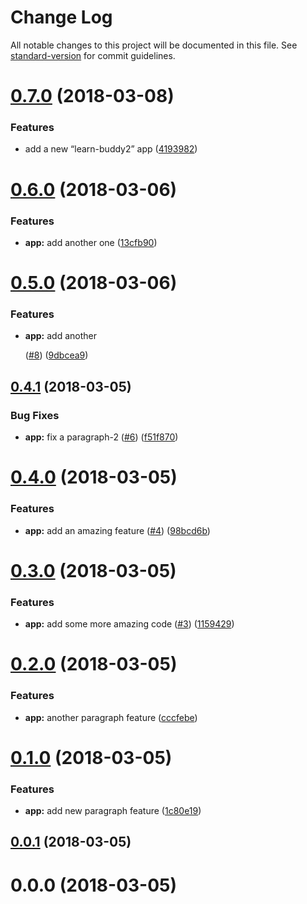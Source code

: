 # Change Log

All notable changes to this project will be documented in this file. See [standard-version](https://github.com/conventional-changelog/standard-version) for commit guidelines.

<a name="0.7.0"></a>
# [0.7.0](https://github.com/sryzycki/learn-buddy-ci/compare/v0.6.0...v0.7.0) (2018-03-08)


### Features

* add a new “learn-buddy2” app ([4193982](https://github.com/sryzycki/learn-buddy-ci/commit/4193982))



<a name="0.6.0"></a>
# [0.6.0](https://github.com/sryzycki/learn-buddy-ci/compare/v0.5.0...v0.6.0) (2018-03-06)


### Features

* **app:** add another one ([13cfb90](https://github.com/sryzycki/learn-buddy-ci/commit/13cfb90))



<a name="0.5.0"></a>
# [0.5.0](https://github.com/sryzycki/learn-buddy-ci/compare/v0.4.1...v0.5.0) (2018-03-06)


### Features

* **app:** add another <p> ([#8](https://github.com/sryzycki/learn-buddy-ci/issues/8)) ([9dbcea9](https://github.com/sryzycki/learn-buddy-ci/commit/9dbcea9))



<a name="0.4.1"></a>
## [0.4.1](https://github.com/sryzycki/learn-buddy-ci/compare/v0.4.0...v0.4.1) (2018-03-05)


### Bug Fixes

* **app:** fix a paragraph-2 ([#6](https://github.com/sryzycki/learn-buddy-ci/issues/6)) ([f51f870](https://github.com/sryzycki/learn-buddy-ci/commit/f51f870))



<a name="0.4.0"></a>
# [0.4.0](https://github.com/sryzycki/learn-buddy-ci/compare/v0.3.0...v0.4.0) (2018-03-05)


### Features

* **app:** add an amazing feature ([#4](https://github.com/sryzycki/learn-buddy-ci/issues/4)) ([98bcd6b](https://github.com/sryzycki/learn-buddy-ci/commit/98bcd6b))



<a name="0.3.0"></a>
# [0.3.0](https://github.com/sryzycki/learn-buddy-ci/compare/v0.2.0...v0.3.0) (2018-03-05)


### Features

* **app:** add some more amazing code ([#3](https://github.com/sryzycki/learn-buddy-ci/issues/3)) ([1159429](https://github.com/sryzycki/learn-buddy-ci/commit/1159429))



<a name="0.2.0"></a>
# [0.2.0](https://github.com/sryzycki/learn-buddy-ci/compare/v0.1.0...v0.2.0) (2018-03-05)


### Features

* **app:** another paragraph feature ([cccfebe](https://github.com/sryzycki/learn-buddy-ci/commit/cccfebe))



<a name="0.1.0"></a>
# [0.1.0](https://github.com/sryzycki/learn-buddy-ci/compare/v0.0.1...v0.1.0) (2018-03-05)


### Features

* **app:** add new paragraph feature ([1c80e19](https://github.com/sryzycki/learn-buddy-ci/commit/1c80e19))



<a name="0.0.1"></a>
## [0.0.1](https://github.com/sryzycki/learn-buddy-ci/compare/v0.0.0...v0.0.1) (2018-03-05)



<a name="0.0.0"></a>
# 0.0.0 (2018-03-05)
